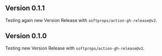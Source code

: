 ## Version 0.1.1
Testing again new Version Release with `softprops/action-gh-release@v2`.

## Version 0.1.0
Testing new Version Release with `softprops/action-gh-release@v2`.